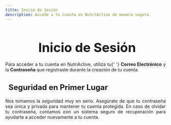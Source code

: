 ```yaml
---
title: Inicio de Sesión
description: Accede a tu cuenta en NutriActive de manera segura.
---
```


<!-- Agregar el enlace a Font Awesome en el head -->

<link href="https://cdnjs.cloudflare.com/ajax/libs/font-awesome/6.5.1/css/all.min.css" rel="stylesheet">

<section>
  <h1 style="font-size: 2.5rem; font-weight: bold; margin-bottom: 20px; text-align: center;">
    <i class="fas fa-sign-in-alt" style="color: #3498db; margin-right: 10px;"></i>
    Inicio de Sesión
  </h1>

  <p style="text-align: justify;">
    Para acceder a tu cuenta en NutriActive, utiliza tu{' '}
    <strong>Correo Electrónico</strong> y la <strong>Contraseña</strong> que
    registraste durante la creación de tu cuenta.
  </p>

  <h3 style="font-size: 1.5rem; font-weight: bold; margin-bottom: 20px; text-align: left;">
    <i class="fas fa-lock" style="color: #e74c3c; margin-right: 10px;"></i> Seguridad
    en Primer Lugar
  </h3>
  <p style="text-align: justify;">
    Nos tomamos la seguridad muy en serio. Asegúrate de que tu contraseña sea
    única y privada para mantener tu cuenta protegida. En caso de olvidar tu
    contraseña, contamos con un sistema seguro de recuperación para ayudarte a
    acceder nuevamente a tu cuenta.
  </p>
</section>
